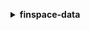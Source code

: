 **<details ><summary style="color:none;">finspace-data</summary><blockquote>**

- **<details><summary style="color:none;"><b><u>create-changeset</b></u></summary><blockquote>**

  * **<p style="color:none;">--dataset-id</p>**
  * **<p style="color:none;">--change-type</p>**
  * **<p style="color:none;">--source-type</p>**
  * **<p style="color:none;">--source-params</p>**
  * **<p style="color:none;">--format-type</p>**
  * **<p style="color:none;">--format-params</p>**
  * **<p style="color:none;">--tags</p>**
  * **<p style="color:none;">--cli-input-json</p>**
  * **<p style="color:none;">--cli-input-yaml</p>**
  * **<p style="color:none;">--generate-cli-skeleton</p>**
  </br>
  **<p style="color:red;">Description</p>**
  </br>
  ## **Examples**
  ```bash

  ```
  ```json

  ```


- **<details><summary style="color:none;"><b><u>get-programmatic-access-credentials</b></u></summary><blockquote>**

  * **<p style="color:none;">--duration-in-minutes</p>**
  * **<p style="color:none;">--environment-id</p>**
  * **<p style="color:none;">--cli-input-json</p>**
  * **<p style="color:none;">--cli-input-yaml</p>**
  * **<p style="color:none;">--generate-cli-skeleton</p>**
  </br>
  **<p style="color:red;">Description</p>**
  </br>
  ## **Examples**
  ```bash

  ```
  ```json

  ```


- **<details><summary style="color:none;"><b><u>get-working-location</b></u></summary><blockquote>**

  * **<p style="color:none;">--location-type</p>**
  * **<p style="color:none;">--cli-input-json</p>**
  * **<p style="color:none;">--cli-input-yaml</p>**
  * **<p style="color:none;">--generate-cli-skeleton</p>**
  </br>
  **<p style="color:red;">Description</p>**
  </br>
  ## **Examples**
  ```bash

  ```
  ```json

  ```


- **<details><summary style="color:none;"><b><u>help</b></u></summary><blockquote>**

  * **<p style="color:none;"></p>**
  </br>
  **<p style="color:red;">Description</p>**
  </br>
  ## **Examples**
  ```bash

  ```
  ```json

  ```


</blockquote></details>
</blockquote></details>
</blockquote></details>
</blockquote></details>
</blockquote></details>
